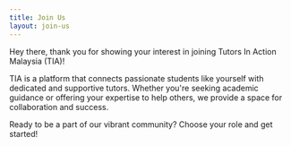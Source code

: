 ```yaml
---
title: Join Us
layout: join-us
---
```


Hey there, thank you for showing your interest in joining Tutors In Action Malaysia (TIA)!

TIA is a platform that connects passionate students like yourself with dedicated and supportive tutors. Whether you're 
seeking academic guidance or offering your expertise to help others, we provide a space for collaboration and success.

Ready to be a part of our vibrant community? Choose your role and get started!